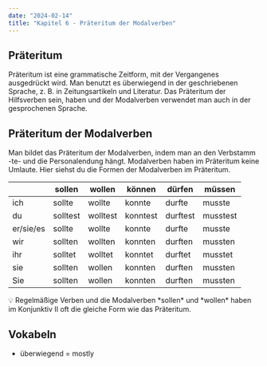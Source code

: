 ```yaml
---
date: "2024-02-14"
title: "Kapitel 6 - Präteritum der Modalverben"
---
```


## Präteritum

Präteritum ist eine grammatische Zeitform, mit der Vergangenes ausgedrückt wird. Man benutzt es überwiegend in der geschriebenen Sprache, z. B. in Zeitungsartikeln und Literatur. Das Präteritum der Hilfsverben sein, haben und der Modalverben verwendet man auch in der gesprochenen Sprache. 

## Präteritum der Modalverben

Man bildet das Präteritum der Modalverben, indem man an den Verbstamm -te- und die Personalendung hängt. Modalverben haben im Präteritum keine Umlaute. Hier siehst du die Formen der Modalverben im Präteritum. 

|           | sollen   | wollen   | können   | dürfen   | müssen   |
| --------- | -------- | -------- | -------- | -------- | -------- |
| ich       | sollte   | wollte   | konnte   | durfte   | musste   |
| du        | solltest | wolltest | konntest | durftest | musstest |
| er/sie/es | sollte   | wollte   | konnte   | durfte   | musste   |
| wir       | sollten  | wollten  | konnten  | durften  | mussten  |
| ihr       | solltet  | wolltet  | konntet  | durftet  | musstet  |
| sie       | sollten  | wollen   | konnten  | durften  | mussten  |
| Sie       | sollten  | wollen   | konnten  | durften  | mussten  |

<aside>
💡 Regelmäßige Verben und die Modalverben *sollen* und *wollen* haben im Konjunktiv II oft die gleiche Form wie das Präteritum.

</aside>

## Vokabeln

- überwiegend = mostly